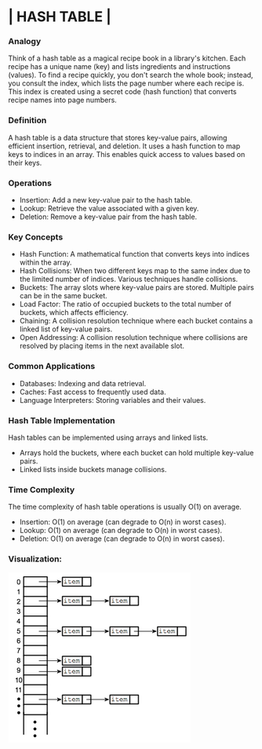 # | HASH TABLE |

### Analogy

Think of a hash table as a magical recipe book in a library's kitchen. Each recipe has a unique name (key) and lists ingredients and instructions (values). To find a recipe quickly, you don't search the whole book; instead, you consult the index, which lists the page number where each recipe is. This index is created using a secret code (hash function) that converts recipe names into page numbers.

### Definition

A hash table is a data structure that stores key-value pairs, allowing efficient insertion, retrieval, and deletion. It uses a hash function to map keys to indices in an array. This enables quick access to values based on their keys.

### Operations

- Insertion: Add a new key-value pair to the hash table.
- Lookup: Retrieve the value associated with a given key.
- Deletion: Remove a key-value pair from the hash table.

### Key Concepts

- Hash Function: A mathematical function that converts keys into indices within the array.
- Hash Collisions: When two different keys map to the same index due to the limited number of indices. Various techniques handle collisions.
- Buckets: The array slots where key-value pairs are stored. Multiple pairs can be in the same bucket.
- Load Factor: The ratio of occupied buckets to the total number of buckets, which affects efficiency.
- Chaining: A collision resolution technique where each bucket contains a linked list of key-value pairs.
- Open Addressing: A collision resolution technique where collisions are resolved by placing items in the next available slot.

### Common Applications

- Databases: Indexing and data retrieval.
- Caches: Fast access to frequently used data.
- Language Interpreters: Storing variables and their values.

### Hash Table Implementation

Hash tables can be implemented using arrays and linked lists.

- Arrays hold the buckets, where each bucket can hold multiple key-value pairs.
- Linked lists inside buckets manage collisions.

### Time Complexity

The time complexity of hash table operations is usually O(1) on average.

- Insertion: O(1) on average (can degrade to O(n) in worst cases).
- Lookup: O(1) on average (can degrade to O(n) in worst cases).
- Deletion: O(1) on average (can degrade to O(n) in worst cases).

### Visualization:

![visualization](./vis.png)
